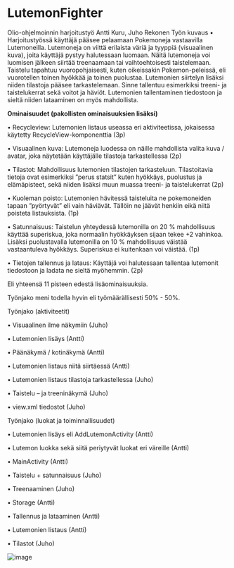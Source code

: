 # LutemonFighter
Olio-ohjelmoinnin harjoitustyö
Antti Kuru, Juho Rekonen
Työn kuvaus
•	Harjoitustyössä käyttäjä pääsee pelaamaan Pokemoneja vastaavilla Lutemoneilla. Lutemoneja on viittä erilaista väriä ja tyyppiä (visuaalinen kuva), joita käyttäjä pystyy halutessaan luomaan. Näitä lutemoneja voi luomisen jälkeen siirtää treenaamaan tai vaihtoehtoisesti taistelemaan. Taistelu tapahtuu vuoropohjaisesti, kuten oikeissakin Pokemon-peleissä, eli vuorotellen toinen hyökkää ja toinen puolustaa. Lutemonien siirtelyn lisäksi niiden tilastoja pääsee tarkastelemaan. Sinne tallentuu esimerkiksi treeni- ja taistelukerrat sekä voitot ja häviöt. Lutemonien tallentaminen tiedostoon ja sieltä niiden lataaminen on myös mahdollista.

**Ominaisuudet (pakollisten ominaisuuksien lisäksi)**

•	Recycleview: Lutemonien listaus useassa eri aktiviteetissa, jokaisessa käytetty RecycleView-komponenttia (3p)

•	Visuaalinen kuva: Lutemoneja luodessa on näille mahdollista valita kuva / avatar, joka näytetään käyttäjälle tilastoja tarkastellessa (2p)

•	Tilastot: Mahdollisuus lutemonien tilastojen tarkasteluun. Tilastoitavia tietoja ovat esimerkiksi ”perus statsit” kuten hyökkäys, puolustus ja elämäpisteet, sekä niiden lisäksi muun muassa treeni- ja taistelukerrat (2p)

•	Kuoleman poisto: Lutemonien hävitessä taisteluita ne pokemoneiden tapaan ”pyörtyvät” eli vain häviävät. Tällöin ne jäävät henkiin eikä niitä poisteta listauksista. (1p)

•	Satunnaisuus: Taistelun yhteydessä lutemonilla on 20 % mahdollisuus käyttää superiskua, joka normaalin hyökkäyksen sijaan tekee +2 vahinkoa. Lisäksi puolustavalla lutemonilla on 10 % mahdollisuus väistää vastaantuleva hyökkäys. Superiskua ei kuitenkaan voi väistää. (1p)

•	Tietojen tallennus ja lataus: Käyttäjä voi halutessaan tallentaa lutemonit tiedostoon ja ladata ne sieltä myöhemmin. (2p)

Eli yhteensä 11 pisteen edestä lisäominaisuuksia.





Työnjako meni todella hyvin eli työmäärällisesti 50% - 50%.

Työnjako (aktiviteetit) 

•	Visuaalinen ilme näkymiin (Juho)

•	Lutemonien lisäys (Antti)

•	Päänäkymä / kotinäkymä (Antti)

•	Lutemonien listaus niitä siirtäessä (Antti)

•	Lutemonien listaus tilastoja tarkastellessa (Juho)

•	Taistelu – ja treeninäkymä (Juho)

•	view.xml tiedostot (Juho)

Työnjako (luokat ja toiminnallisuudet)

•	Lutemonien lisäys eli AddLutemonActivity (Antti)

•	Lutemon luokka sekä siitä periytyvät luokat eri väreille (Antti)

•	MainActivity (Antti)

•	Taistelu + satunnaisuus (Juho)

•	Treenaaminen (Juho)

•	Storage (Antti)

•	Tallennus ja lataaminen (Antti)

•	Lutemonien listaus (Antti)

•	Tilastot (Juho)




![image](https://user-images.githubusercontent.com/128390200/235636057-7e6eea15-af65-4575-b4e5-54fa428ab6e1.png)

